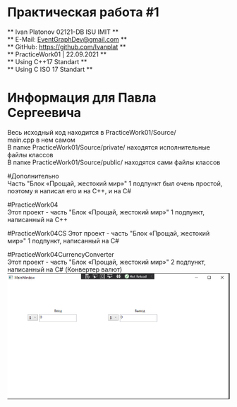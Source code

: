 # Практическая работа  #1 
** Ivan Platonov 02121-DB ISU IMIT **  
** E-Mail: EventGraphDev@gmail.com **  
** GitHub: https://github.com/Ivanplat **  
** PracticeWork01 | 22.09.2021 **  
** Using C++17 Standart **  
** Using C ISO 17 Standart **  

# Информация для Павла Сергеевича  
Весь исходный код находится в PracticeWork01/Source/  
main.cpp в нем самом  
В папке PracticeWork01/Source/private/ находятся исполнительные файлы классов  
В папке PracticeWork01/Source/public/ находятся сами файлы классов  

#Дополнительно  
Часть "Блок «Прощай, жестокий мир»" 1 подпункт был очень простой, поэтому я написал его и на C++, и на C#  

#PracticeWork04  
Этот проект - часть "Блок «Прощай, жестокий мир»" 1 подпункт, написанный на C++  
  
#PracticeWork04CS 
Этот проект - часть "Блок «Прощай, жестокий мир»" 1 подпункт, написанный на C#  

#PracticeWork04CurrencyConverter  
Этот проект - часть "Блок «Прощай, жестокий мир»" 2 подпункт, написанный на C# (Конвертер валют)  
![img](https://github.com/Ivanplat/PracticeWork04/blob/master/fig01.PNG "Fig.1")


 
